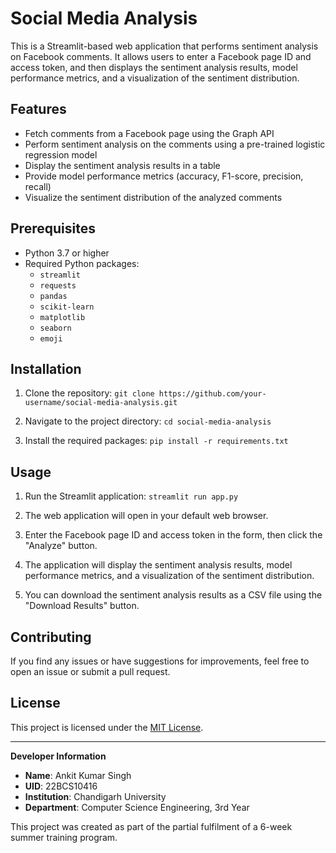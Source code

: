 # Social Media Analysis

This is a Streamlit-based web application that performs sentiment analysis on Facebook comments. It allows users to enter a Facebook page ID and access token, and then displays the sentiment analysis results, model performance metrics, and a visualization of the sentiment distribution.

## Features

- Fetch comments from a Facebook page using the Graph API
- Perform sentiment analysis on the comments using a pre-trained logistic regression model
- Display the sentiment analysis results in a table
- Provide model performance metrics (accuracy, F1-score, precision, recall)
- Visualize the sentiment distribution of the analyzed comments

## Prerequisites

- Python 3.7 or higher
- Required Python packages:
  - `streamlit`
  - `requests`
  - `pandas`
  - `scikit-learn`
  - `matplotlib`
  - `seaborn`
  - `emoji`

## Installation

1. Clone the repository: `git clone https://github.com/your-username/social-media-analysis.git`

2. Navigate to the project directory: `cd social-media-analysis`

3. Install the required packages: `pip install -r requirements.txt`

## Usage

1. Run the Streamlit application: `streamlit run app.py`

2. The web application will open in your default web browser.

3. Enter the Facebook page ID and access token in the form, then click the "Analyze" button.

4. The application will display the sentiment analysis results, model performance metrics, and a visualization of the sentiment distribution.

5. You can download the sentiment analysis results as a CSV file using the "Download Results" button.

## Contributing

If you find any issues or have suggestions for improvements, feel free to open an issue or submit a pull request.

## License

This project is licensed under the [MIT License](LICENSE).

---

**Developer Information**

- **Name**: Ankit Kumar Singh
- **UID**: 22BCS10416
- **Institution**: Chandigarh University
- **Department**: Computer Science Engineering, 3rd Year

This project was created as part of the partial fulfilment of a 6-week summer training program.
